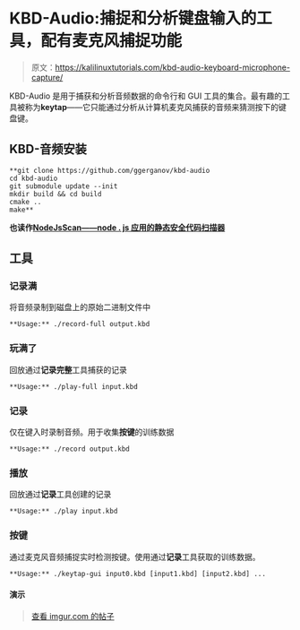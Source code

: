 # KBD-Audio:捕捉和分析键盘输入的工具，配有麦克风捕捉功能

> 原文：<https://kalilinuxtutorials.com/kbd-audio-keyboard-microphone-capture/>

KBD-Audio 是用于捕获和分析音频数据的命令行和 GUI 工具的集合。最有趣的工具被称为**keytap**——它只能通过分析从计算机麦克风捕获的音频来猜测按下的键盘键。

## **KBD-音频安装**

```
**git clone https://github.com/ggerganov/kbd-audio
cd kbd-audio
git submodule update --init
mkdir build && cd build
cmake ..
make**
```

**也读作[NodeJsScan——node . js 应用的静态安全代码扫描器](https://kalilinuxtutorials.com/nodejsscan-static-security-code-scanner/)**

## **工具**

### **记录满**

将音频录制到磁盘上的原始二进制文件中

```
**Usage:** ./record-full output.kbd
```

### **玩满了**

回放通过**记录完整**工具捕获的记录

```
**Usage:** ./play-full input.kbd
```

### **记录**

仅在键入时录制音频。用于收集**按键**的训练数据

```
**Usage:** ./record output.kbd
```

### **播放**

回放通过**记录**工具创建的记录

```
**Usage:** ./play input.kbd
```

### **按键**

通过麦克风音频捕捉实时检测按键。使用通过**记录**工具获取的训练数据。

```
**Usage:** ./keytap-gui input0.kbd [input1.kbd] [input2.kbd] ...
```

#### **演示**

> [查看 imgur.com 的帖子](https://imgur.com/mnRvT1X)